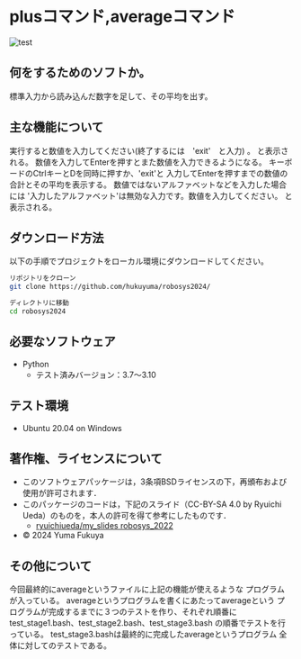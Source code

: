 # plusコマンド,averageコマンド

![test](https://github.com/hukuyuma/robosys2024/actions/workflows/test.yml/badge.svg)

## 何をするためのソフトか。
標準入力から読み込んだ数字を足して、その平均を出す。

## 主な機能について
実行すると数値を入力してください(終了するには　'exit'　と入力) 。
と表示される。
数値を入力してEnterを押すとまた数値を入力できるようになる。
キーボードのCtrlキーとDを同時に押すか、'exit'と
入力してEnterを押すまでの数値の合計とその平均を表示する。
数値ではないアルファベットなどを入力した場合には
'入力したアルファベット'は無効な入力です。数値を入力してください。
と表示される。

## ダウンロード方法
以下の手順でプロジェクトをローカル環境にダウンロードしてください。

```bash
リポジトリをクローン
git clone https://github.com/hukuyuma/robosys2024/

ディレクトリに移動
cd robosys2024
```

## 必要なソフトウェア
- Python
  - テスト済みバージョン：3.7～3.10

## テスト環境
- Ubuntu 20.04 on Windows

## 著作権、ライセンスについて
- このソフトウェアパッケージは，3条項BSDライセンスの下，再頒布および使用が許可されます．
- このパッケージのコードは，下記のスライド（CC-BY-SA 4.0 by Ryuichi Ueda）のものを，本人の許可を得て参考にしたものです．
    - [ryuichiueda/my_slides robosys_2022](https://github.com/ryuichiueda/my_slides/tree/master/robosys_2022)
- © 2024 Yuma Fukuya

## その他について
今回最終的にaverageというファイルに上記の機能が使えるような
プログラムが入っている。
averageというプログラムを書くにあたってaverageという
プログラムが完成するまでに３つのテストを作り、それぞれ順番に
test_stage1.bash、test_stage2.bash、test_stage3.bash
の順番でテストを行っている。
test_stage3.bashは最終的に完成したaverageというプログラム
全体に対してのテストである。
